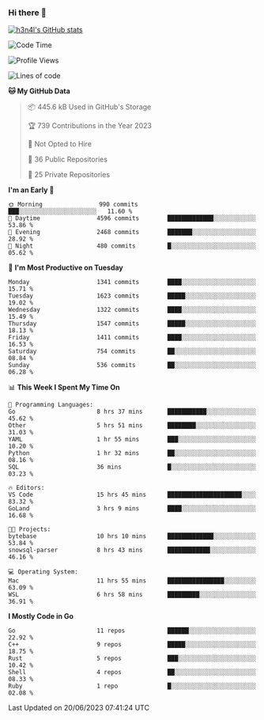 ### Hi there 👋

[![h3n4l's GitHub stats](https://github-readme-stats.vercel.app/api?username=h3n4l&count_private=true&show_icons=true&theme=radical)](https://github.com/h3n4l/github-readme-stats)

<!--START_SECTION:waka-->
![Code Time](http://img.shields.io/badge/Code%20Time-1%2C332%20hrs%2036%20mins-blue)

![Profile Views](http://img.shields.io/badge/Profile%20Views-0-blue)

![Lines of code](https://img.shields.io/badge/From%20Hello%20World%20I%27ve%20Written-3.6%20million%20lines%20of%20code-blue)

**🐱 My GitHub Data** 

> 📦 445.6 kB Used in GitHub's Storage 
 > 
> 🏆 739 Contributions in the Year 2023
 > 
> 🚫 Not Opted to Hire
 > 
> 📜 36 Public Repositories 
 > 
> 🔑 25 Private Repositories 
 > 
**I'm an Early 🐤** 

```text
🌞 Morning                990 commits         ███░░░░░░░░░░░░░░░░░░░░░░   11.60 % 
🌆 Daytime                4596 commits        █████████████░░░░░░░░░░░░   53.86 % 
🌃 Evening                2468 commits        ███████░░░░░░░░░░░░░░░░░░   28.92 % 
🌙 Night                  480 commits         █░░░░░░░░░░░░░░░░░░░░░░░░   05.62 % 
```
📅 **I'm Most Productive on Tuesday** 

```text
Monday                   1341 commits        ████░░░░░░░░░░░░░░░░░░░░░   15.71 % 
Tuesday                  1623 commits        █████░░░░░░░░░░░░░░░░░░░░   19.02 % 
Wednesday                1322 commits        ████░░░░░░░░░░░░░░░░░░░░░   15.49 % 
Thursday                 1547 commits        █████░░░░░░░░░░░░░░░░░░░░   18.13 % 
Friday                   1411 commits        ████░░░░░░░░░░░░░░░░░░░░░   16.53 % 
Saturday                 754 commits         ██░░░░░░░░░░░░░░░░░░░░░░░   08.84 % 
Sunday                   536 commits         ██░░░░░░░░░░░░░░░░░░░░░░░   06.28 % 
```


📊 **This Week I Spent My Time On** 

```text
💬 Programming Languages: 
Go                       8 hrs 37 mins       ███████████░░░░░░░░░░░░░░   45.62 % 
Other                    5 hrs 51 mins       ████████░░░░░░░░░░░░░░░░░   31.03 % 
YAML                     1 hr 55 mins        ███░░░░░░░░░░░░░░░░░░░░░░   10.20 % 
Python                   1 hr 32 mins        ██░░░░░░░░░░░░░░░░░░░░░░░   08.16 % 
SQL                      36 mins             █░░░░░░░░░░░░░░░░░░░░░░░░   03.23 % 

🔥 Editors: 
VS Code                  15 hrs 45 mins      █████████████████████░░░░   83.32 % 
GoLand                   3 hrs 9 mins        ████░░░░░░░░░░░░░░░░░░░░░   16.68 % 

🐱‍💻 Projects: 
bytebase                 10 hrs 10 mins      █████████████░░░░░░░░░░░░   53.84 % 
snowsql-parser           8 hrs 43 mins       ████████████░░░░░░░░░░░░░   46.16 % 

💻 Operating System: 
Mac                      11 hrs 55 mins      ████████████████░░░░░░░░░   63.09 % 
WSL                      6 hrs 58 mins       █████████░░░░░░░░░░░░░░░░   36.91 % 
```

**I Mostly Code in Go** 

```text
Go                       11 repos            ██████░░░░░░░░░░░░░░░░░░░   22.92 % 
C++                      9 repos             █████░░░░░░░░░░░░░░░░░░░░   18.75 % 
Rust                     5 repos             ███░░░░░░░░░░░░░░░░░░░░░░   10.42 % 
Shell                    4 repos             ██░░░░░░░░░░░░░░░░░░░░░░░   08.33 % 
Ruby                     1 repo              █░░░░░░░░░░░░░░░░░░░░░░░░   02.08 % 
```




 Last Updated on 20/06/2023 07:41:24 UTC
<!--END_SECTION:waka-->

